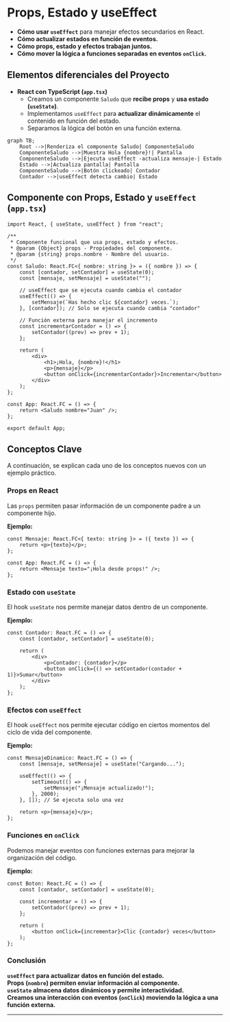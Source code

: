 # Props, Estado y useEffect

- **Cómo usar `useEffect`** para manejar efectos secundarios en React.
- **Cómo actualizar estados en función de eventos.**
- **Cómo props, estado y efectos trabajan juntos.**
- **Cómo mover la lógica a funciones separadas en eventos `onClick`.**


## **Elementos diferenciales del Proyecto**

- **React con TypeScript (`app.tsx`)**  
  - Creamos un componente `Saludo` que **recibe props** y **usa estado (`useState`)**.
  - Implementamos `useEffect` para **actualizar dinámicamente** el contenido en función del estado.
  - Separamos la lógica del botón en una función externa.

```mermaid
graph TB;
    Root -->|Renderiza el componente Saludo| ComponenteSaludo
    ComponenteSaludo -->|Muestra Hola {nombre}!| Pantalla
    ComponenteSaludo -->|Ejecuta useEffect -actualiza mensaje-| Estado
    Estado -->|Actualiza pantalla| Pantalla
    ComponenteSaludo -->|Botón clickeado| Contador
    Contador -->|useEffect detecta cambio| Estado
```

## **Componente con Props, Estado y `useEffect` (`app.tsx`)**

```tsx
import React, { useState, useEffect } from "react";

/**
 * Componente funcional que usa props, estado y efectos.
 * @param {Object} props - Propiedades del componente.
 * @param {string} props.nombre - Nombre del usuario.
 */
const Saludo: React.FC<{ nombre: string }> = ({ nombre }) => {
    const [contador, setContador] = useState(0);
    const [mensaje, setMensaje] = useState("");

    // useEffect que se ejecuta cuando cambia el contador
    useEffect(() => {
        setMensaje(`Has hecho clic ${contador} veces.`);
    }, [contador]); // Solo se ejecuta cuando cambia "contador"

    // Función externa para manejar el incremento
    const incrementarContador = () => {
        setContador((prev) => prev + 1);
    };

    return (
        <div>
            <h1>¡Hola, {nombre}!</h1>
            <p>{mensaje}</p>
            <button onClick={incrementarContador}>Incrementar</button>
        </div>
    );
};

const App: React.FC = () => {
    return <Saludo nombre="Juan" />;
};

export default App;
```

## **Conceptos Clave**
A continuación, se explican cada uno de los conceptos nuevos con un ejemplo práctico.

### **Props en React**
Las `props` permiten pasar información de un componente padre a un componente hijo.

**Ejemplo:**
```tsx
const Mensaje: React.FC<{ texto: string }> = ({ texto }) => {
    return <p>{texto}</p>;
};

const App: React.FC = () => {
    return <Mensaje texto="¡Hola desde props!" />;
};
```


### **Estado con `useState`**
El hook `useState` nos permite manejar datos dentro de un componente.

**Ejemplo:**
```tsx
const Contador: React.FC = () => {
    const [contador, setContador] = useState(0);

    return (
        <div>
            <p>Contador: {contador}</p>
            <button onClick={() => setContador(contador + 1)}>Sumar</button>
        </div>
    );
};
```

### **Efectos con `useEffect`**
El hook `useEffect` nos permite ejecutar código en ciertos momentos del ciclo de vida del componente.

**Ejemplo:**
```tsx
const MensajeDinamico: React.FC = () => {
    const [mensaje, setMensaje] = useState("Cargando...");

    useEffect(() => {
        setTimeout(() => {
            setMensaje("¡Mensaje actualizado!");
        }, 2000);
    }, []); // Se ejecuta solo una vez

    return <p>{mensaje}</p>;
};
```

### **Funciones en `onClick`**

Podemos manejar eventos con funciones externas para mejorar la organización del código.

**Ejemplo:**

```tsx
const Boton: React.FC = () => {
    const [contador, setContador] = useState(0);

    const incrementar = () => {
        setContador((prev) => prev + 1);
    };

    return (
        <button onClick={incrementar}>Clic {contador} veces</button>
    );
};
```

### **Conclusión**

**`useEffect` para actualizar datos en función del estado.**  
**Props (`nombre`) permiten enviar información al componente.**  
**`useState` almacena datos dinámicos y permite interactividad.**  
**Creamos una interacción con eventos (`onClick`) moviendo la lógica a una función externa.**  

---
